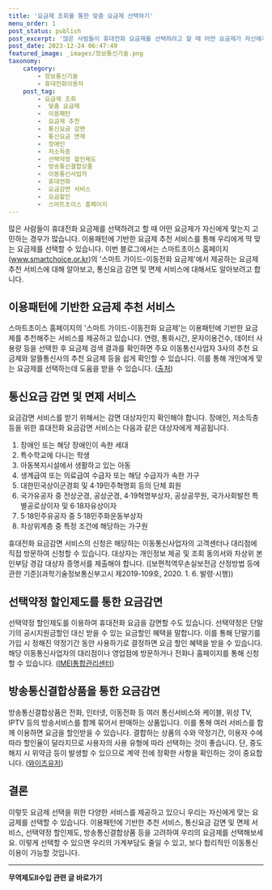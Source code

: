 ```yaml
---
title: '요금제 조회를 통한 맞춤 요금제 선택하기'
menu_order: 1
post_status: publish
post_excerpt: '많은 사람들이 휴대전화 요금제를 선택하려고 할 때 어떤 요금제가 자신에게 맞는지 고민하는 경우가 많습니다. 이용패턴에 기반한 요금제 추천 서비스를 통해 우리에게 딱 맞는 요금제를 선택할 수 있습니다. 이번 블로그에서는 스마트초이스 홈페이지 www.smartchoice.or.kr 의  스마트 가이드 이동전화 요금제 에서 제공하는 요금제 추천 서비스에 대해 알아보고, 통신요금 감면 및 면제 서비스에 대해서도 알아보려고 합니다.'
post_date: 2023-12-24 06:47:49
featured_image: _images/정보통신기술.png
taxonomy:
    category:
        - 정보통신기술
        - 휴대전화이용자
    post_tag:
        - 요금제 조회
        -  맞춤 요금제
        -  이용패턴
        -  요금제 추천
        -  통신요금 감면
        -  통신요금 면제
        -  장애인
        -  저소득층
        -  선택약정 할인제도
        -  방송통신결합상품
        -  이동통신사업자
        -  휴대전화
        -  요금감면 서비스
        -  요금할인
        -  스마트초이스 홈페이지
---
```



많은 사람들이 휴대전화 요금제를 선택하려고 할 때 어떤 요금제가 자신에게 맞는지 고민하는 경우가 많습니다. 이용패턴에 기반한 요금제 추천 서비스를 통해 우리에게 딱 맞는 요금제를 선택할 수 있습니다. 이번 블로그에서는 스마트초이스 홈페이지(www.smartchoice.or.kr)의 '스마트 가이드-이동전화 요금제'에서 제공하는 요금제 추천 서비스에 대해 알아보고, 통신요금 감면 및 면제 서비스에 대해서도 알아보려고 합니다.

## 이용패턴에 기반한 요금제 추천 서비스

스마트초이스 홈페이지의 '스마트 가이드-이동전화 요금제'는 이용패턴에 기반한 요금제를 추천해주는 서비스를 제공하고 있습니다. 연령, 통화시간, 문자이용건수, 데이터 사용량 등을 선택한 후 요금제 검색 결과를 확인하면 주요 이동통신사업자 3사의 추천 요금제와 알뜰통신사의 추천 요금제 등을 쉽게 확인할 수 있습니다. 이를 통해 개인에게 맞는 요금제를 선택하는데 도움을 받을 수 있습니다. ([출처](www.smartchoice.or.kr))

## 통신요금 감면 및 면제 서비스

요금감면 서비스를 받기 위해서는 감면 대상자인지 확인해야 합니다. 장애인, 저소득층 등을 위한 휴대전화 요금감면 서비스는 다음과 같은 대상자에게 제공됩니다.

1. 장애인 또는 해당 장애인이 속한 세대
2. 특수학교에 다니는 학생
3. 아동복지시설에서 생활하고 있는 아동
4. 생계급여 또는 의료급여 수급자 또는 해당 수급자가 속한 가구
5. 대한민국상이군경회 및 4·19민주혁명회 등의 단체 회원
6. 국가유공자 중 전상군경, 공상군경, 4·19혁명부상자, 공상공무원, 국가사회발전 특별공로상이자 및 6·18자유상이자
7. 5·18민주유공자 중 5·18민주화운동부상자
8. 차상위계층 중 특정 조건에 해당하는 가구원

휴대전화 요금감면 서비스의 신청은 해당하는 이동통신사업자의 고객센터나 대리점에 직접 방문하여 신청할 수 있습니다. 대상자는 개인정보 제공 및 조회 동의서와 차상위 본인부담 경감 대상자 증명서를 제출해야 합니다. ([보편적역무손실보전금 산정방법 등에 관한 기준](과학기술정보통신부고시 제2019-109호, 2020. 1. 6. 발령·시행))

## 선택약정 할인제도를 통한 요금감면

선택약정 할인제도를 이용하여 휴대전화 요금을 감면할 수도 있습니다. 선택약정은 단말기의 공시지원금할인 대신 받을 수 있는 요금할인 혜택을 말합니다. 이를 통해 단말기를 가입 시 정해진 약정기간 동안 사용하기로 결정하면 요금 할인 혜택을 받을 수 있습니다. 해당 이동통신사업자의 대리점이나 영업점에 방문하거나 전화나 홈페이지를 통해 신청할 수 있습니다. ([IMEI통합관리센터](www.imei.kr))

## 방송통신결합상품을 통한 요금감면

방송통신결합상품은 전화, 인터넷, 이동전화 등 여러 통신서비스와 케이블, 위성 TV, IPTV 등의 방송서비스를 함께 묶어서 판매하는 상품입니다. 이를 통해 여러 서비스를 함께 이용하면 요금을 할인받을 수 있습니다. 결합하는 상품의 수와 약정기간, 이용자 수에 따라 할인율이 달라지므로 사용자의 사용 유형에 따라 선택하는 것이 좋습니다. 단, 중도해지 시 위약금 등이 발생할 수 있으므로 계약 전에 정확한 사항을 확인하는 것이 중요합니다. ([와이즈유저](wiseuser.go.kr))

## 결론

이렇듯 요금제 선택을 위한 다양한 서비스를 제공하고 있으니 우리는 자신에게 맞는 요금제를 선택할 수 있습니다. 이용패턴에 기반한 추천 서비스, 통신요금 감면 및 면제 서비스, 선택약정 할인제도, 방송통신결합상품 등을 고려하여 우리의 요금제를 선택해보세요. 이렇게 선택할 수 있으면 우리의 가계부담도 줄일 수 있고, 보다 합리적인 이동통신 이용이 가능할 것입니다.
<!-- wp:separator -->
<hr class="wp-block-separator has-alpha-channel-opacity"/>
<!-- /wp:separator -->

<!-- wp:group {"backgroundColor":"base","layout":{"type":"constrained"}} -->
<div class="wp-block-group has-base-background-color has-background"><!-- wp:paragraph {"align":"center","fontSize":"medium"} -->
<p class="has-text-align-center has-large-font-size"><strong>무역제도Ⅱ수입 관련 글 바로가기</strong></p>
<!-- /wp:paragraph -->


<!-- wp:latest-posts
{"categories":[{"id":14432,"count":19,"description":"","link":"https://uknowlaw.com/category/%eb%ac%b4%ec%97%ad%ec%a0%9c%eb%8f%84%e2%85%b1%ec%88%98%ec%9e%85/","name":"무역제도Ⅱ수입","slug":"무역제도Ⅱ수입","taxonomy":"category","parent":0,"meta":[],"_links":{"self":[{"href":"https://uknowlaw.com/wp-json/wp/v2/categories/14432"}],"collection":[{"href":"https://uknowlaw.com/wp-json/wp/v2/categories"}],"about":[{"href":"https://uknowlaw.com/wp-json/wp/v2/taxonomies/category"}],"wp:post_type":[{"href":"https://uknowlaw.com/wp-json/wp/v2/posts?categories=14432"}],"curies":[{"name":"wp","href":"https://api.w.org/{rel}","templated":true}]}}],"postsToShow":100,"excerptLength":28,"postLayout":"grid","columns":2,"featuredImageAlign":"left","featuredImageSizeSlug":"large","fontSize":"small"} /--></div>
<!-- /wp:group -->